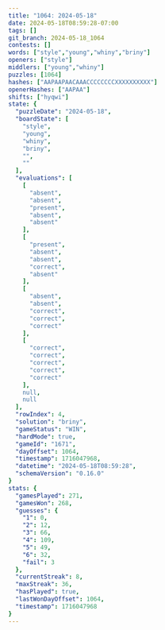 ```yaml
---
title: "1064: 2024-05-18"
date: 2024-05-18T08:59:28-07:00
tags: []
git_branch: 2024-05-18_1064
contests: []
words: ["style","young","whiny","briny"]
openers: ["style"]
middlers: ["young","whiny"]
puzzles: [1064]
hashes: ["AAPAAPAACAAACCCCCCCCXXXXXXXXXX"]
openerHashes: ["AAPAA"]
shifts: ["hyqwi"]
state: {
  "puzzleDate": "2024-05-18",
  "boardState": [
    "style",
    "young",
    "whiny",
    "briny",
    "",
    ""
  ],
  "evaluations": [
    [
      "absent",
      "absent",
      "present",
      "absent",
      "absent"
    ],
    [
      "present",
      "absent",
      "absent",
      "correct",
      "absent"
    ],
    [
      "absent",
      "absent",
      "correct",
      "correct",
      "correct"
    ],
    [
      "correct",
      "correct",
      "correct",
      "correct",
      "correct"
    ],
    null,
    null
  ],
  "rowIndex": 4,
  "solution": "briny",
  "gameStatus": "WIN",
  "hardMode": true,
  "gameId": "1671",
  "dayOffset": 1064,
  "timestamp": 1716047968,
  "datetime": "2024-05-18T08:59:28",
  "schemaVersion": "0.16.0"
}
stats: {
  "gamesPlayed": 271,
  "gamesWon": 268,
  "guesses": {
    "1": 0,
    "2": 12,
    "3": 66,
    "4": 109,
    "5": 49,
    "6": 32,
    "fail": 3
  },
  "currentStreak": 8,
  "maxStreak": 36,
  "hasPlayed": true,
  "lastWonDayOffset": 1064,
  "timestamp": 1716047968
}
---
```

<!-- more -->
